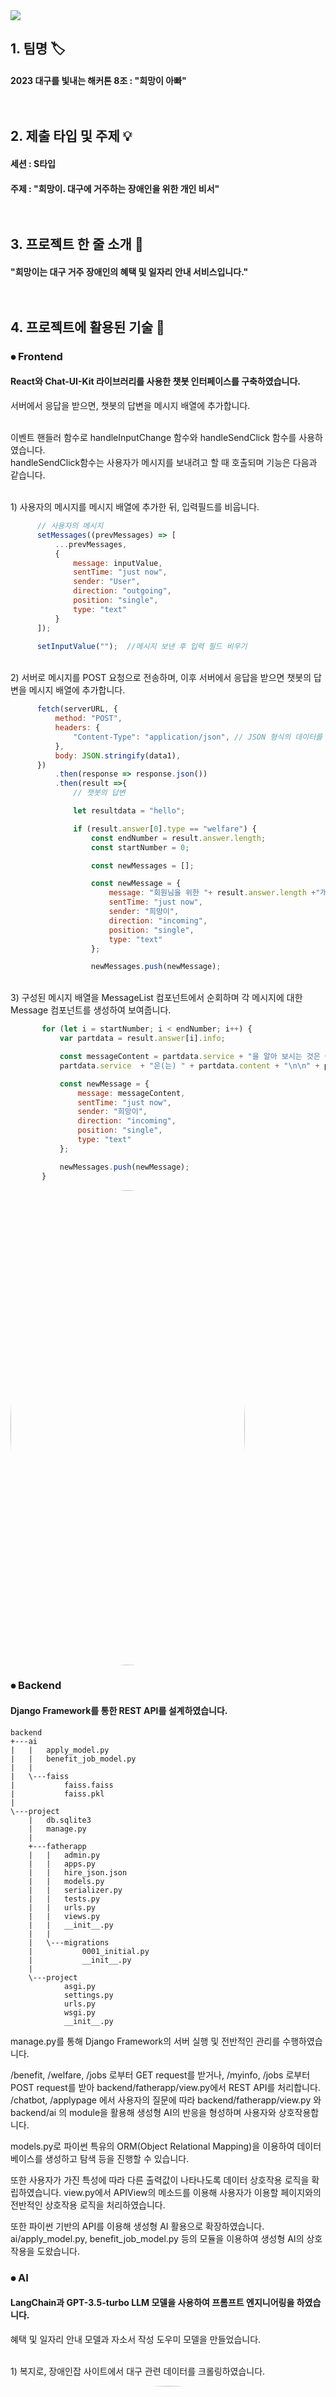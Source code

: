 <img src="https://capsule-render.vercel.app/api?type=waving&color=auto&height=200&section=header&text=2023_nov_hackathon&fontSize=70" />

## 1. 팀명 🏷

#### 2023 대구를 빛내는 해커톤 8조 : "희망이 아빠"<br/><br/><br/>

## 2. 제출 타입 및 주제 💡

#### 세션 : S타입
#### 주제 : "희망이. 대구에 거주하는 장애인을 위한 개인 비서"<br/><br/><br/>

## 3. 프로젝트 한 줄 소개 📌

#### "희망이는 대구 거주 장애인의 혜택 및 일자리 안내 서비스입니다."<br/><br/><br/>

## 4. 프로젝트에 활용된 기술 🔧
 ### ⦁ Frontend
  #### React와 Chat-UI-Kit 라이브러리를 사용한 챗봇 인터페이스를 구축하였습니다.
  서버에서 응답을 받으면, 챗봇의 답변을 메시지 배열에 추가합니다.
  
  <br/>이벤트 핸들러 함수로 handleInputChange 함수와 handleSendClick 함수를 사용하였습니다.
  <br/>handleSendClick함수는 사용자가 메시지를 보내려고 할 때 호출되며 기능은 다음과 같습니다.

  <br/>1) 사용자의 메시지를 메시지 배열에 추가한 뒤, 입력필드를 비웁니다.
  ```javascript
        // 사용자의 메시지 
        setMessages((prevMessages) => [
            ...prevMessages,
            {
                message: inputValue,
                sentTime: "just now",
                sender: "User",
                direction: "outgoing",
                position: "single",
                type: "text"
            }
        ]);
    
        setInputValue("");  //메시지 보낸 후 입력 필드 비우기
  ```
  <br/>2) 서버로 메시지를 POST 요청으로 전송하며, 이후 서버에서 응답을 받으면 챗봇의 답변을 메시지 배열에 추가합니다.
  ```javascript
        fetch(serverURL, {
            method: "POST",
            headers: {
                "Content-Type": "application/json", // JSON 형식의 데이터를 전송한다고 알리는 헤더
            },
            body: JSON.stringify(data1),
        })
            .then(response => response.json())
            .then(result =>{
                // 챗봇의 답변  

                let resultdata = "hello";

                if (result.answer[0].type == "welfare") {
                    const endNumber = result.answer.length;
                    const startNumber = 0;

                    const newMessages = [];

                    const newMessage = {
                        message: "회원님을 위한 "+ result.answer.length +"개의 지원금이 있네요!", 
                        sentTime: "just now",
                        sender: "희망이",
                        direction: "incoming",
                        position: "single",
                        type: "text"
                    };

                    newMessages.push(newMessage);
  ```
  <br/>3) 구성된 메시지 배열을 MessageList 컴포넌트에서 순회하며 각 메시지에 대한 Message 컴포넌트를 생성하여 보여줍니다.
  ```javascript
         for (let i = startNumber; i < endNumber; i++) {
             var partdata = result.answer[i].info;

             const messageContent = partdata.service + "을 알아 보시는 것은 어떨까요?\n\n" +
             partdata.service  + "은(는) " + partdata.content + "\n\n" + partdata.target + "\n\n" + partdata.how;

             const newMessage = {
                 message: messageContent,
                 sentTime: "just now",
                 sender: "희망이",
                 direction: "incoming",
                 position: "single",
                 type: "text"
             };

             newMessages.push(newMessage);
         }
  ```
  
  <img style="border: 0px solid black !important; border-radius:50%;" src="https://github.com/Apoliasm/2023_nov_hackathon/assets/95912522/7ee91c78-a4a7-48e0-9560-91f18833fc93" width="375px" height = "760px" />

  
### ⦁ Backend
#### Django Framework를 통한 REST API를 설계하였습니다.
```
backend
+---ai
|   |   apply_model.py
|   |   benefit_job_model.py
|   |
|   \---faiss
|           faiss.faiss
|           faiss.pkl
|
\---project
    |   db.sqlite3
    |   manage.py
    |
    +---fatherapp
    |   |   admin.py
    |   |   apps.py
    |   |   hire_json.json
    |   |   models.py
    |   |   serializer.py
    |   |   tests.py
    |   |   urls.py
    |   |   views.py
    |   |   __init__.py
    |   |
    |   \---migrations
    |           0001_initial.py
    |           __init__.py
    |
    \---project
            asgi.py
            settings.py
            urls.py
            wsgi.py
            __init__.py

```
manage.py를 통해 Django Framework의 서버 실행 및 전반적인 관리를 수행하였습니다.<br/>


/benefit, /welfare, /jobs 로부터 GET request를 받거나,
/myinfo, /jobs 로부터 POST request를 받아 backend/fatherapp/view.py에서 REST API를 처리합니다.
/chatbot, /applypage 에서 사용자의 질문에 따라 backend/fatherapp/view.py 와 backend/ai 의 module을 활용해
생성형 AI의 반응을 형성하며 사용자와 상호작용합니다. <br/>


models.py로 파이썬 특유의 ORM(Object Relational Mapping)을 이용하여
데이터베이스를 생성하고 탐색 등을 진행할 수 있습니다.<br/>


또한 사용자가 가진 특성에 따라 다른 출력값이 나타나도록 데이터 상호작용 로직을 확립하였습니다. 
view.py에서 APIView의 메소드를 이용해 사용자가 이용할 페이지와의 전반적인 상호작용 로직을 처리하였습니다. <br/> 


또한 파이썬 기반의 API를 이용해 생성형 AI 활용으로 확장하였습니다.
ai/apply_model.py, benefit_job_model.py 등의 모듈을 이용하여 생성형 AI의 상호작용을 도왔습니다. <br/> 


  
### ⦁ AI 
#### LangChain과 GPT-3.5-turbo LLM 모델을 사용하여 프롬프트 엔지니어링을 하였습니다.
 
혜택 및 일자리 안내 모델과 자소서 작성 도우미 모델을 만들었습니다.


<br/>1) 복지로, 장애인잡 사이트에서 대구 관련 데이터를 크롤링하였습니다.

<img style="border: 0px solid black !important; border-radius:50%;" src="https://github.com/Apoliasm/2023_nov_hackathon/assets/95912522/6775a76d-b4a0-4b89-92f5-4f6dccfff99d" width="700px" height = "400px" />

  
<br/>2) openAI에서 제공하는 기능을 통해 데이터를 벡터 임베딩하여 DB에 저장하였습니다.
```python
    from langchain.text_splitter import REcursiveCharacterTextSplitter, CharacterTextSplitter
    
    t1 = open('test.txt', '\', encoding= 'utf-8')
    pages = []
    for i in range(1, 82):
        temp = ""
        with open('./pages/' + str[i] + '.txt') as f:
            lines = f.readlines()
            text_splitter = REcursiveCharacterTextSplitter(chunk_size=1000, chunk_overlap=100)
            for line in lines:
                if line.split(': ')[0] == '대상':
                    temp = ("id: " + str[i] + "//distinction: 혜택, 복지, 지원금//target: " + line[4:])
                    #print(temp)
                    texts = text_splitter.split_text(temp)
                    pages.append(text_splitter.create_documents(texts)[0])
                    f1.wrtie(temp)
    
    print(pages)
    print(len(pages))
    print(pages[78].page_content)
    
    embeddings = OpenAIEmbeddings(openai_api_key = "APP KEY")
    db = FAISS.from_documents(pages, embeddings)
    db.save_local('./','faiss')
```
<br/>3) 사용자의 특성에 맞는 데이터를 뽑습니다. (ex) 24세 심하지 않은 장애)
```python
    query = 'target: 24 '  # 만 24세 기준
    retrieved_pages = db.similarity_search_with_relevance_scores(query, k=20)  # 유사도 상위 20개
    retrieved_contents = "\n".join([p[0].page_content for p in retrieved_pages])
```
<br/>4) 위에서 만든 벡터 데이터와 함께 chat 모델을 정의하고 사용합니다.
```
    from langchain.chat_models import ChatOpenAI
    from langchain.prompts.chat import (
        ChatPromptTemplate,
        SystemMessagePromptTemplate,
        HumanMessagePromptTemplate,
    )

    chat = ChatOpenAI(model_name="gpt-3.5-turbo", temperature=0, openai_api_key=OPENAI_API_KEY)
    
        # 답변 형식
    system_template = """
    당신은 질문에 맞게 target: 과 distinction: 과 '이상', '미만', '심한', '심하지 않는'을 잘 구별하여 id: 를 답해야 됩니다.
    질문에서 '중증' 단어는 '심한'으로, '경증' 단어는 '심하지 않은'으로 해석해야 합니다.
    {docs} 내용만으로 대답해야 되고, id: 는 여러개일 수도 있으며, 적절한 id가 있다면 반드시 <distinction: ?, id: [?, ?, ?, ...]> 형식만을 출력해야되고,
    그렇지 않다면 "해당되는 정보가 없습니다."라고 출력해야 됩니다.
    """
    system_message_prompt = SystemMessagePromptTemplate.from_template(system_template)
    
    # 질문 형식
    human_template = "Answer the following question: {question}"
    human_message_prompt = HumanMessagePromptTemplate.from_template(human_template)
    
    chat_prompt = ChatPromptTemplate.from_messages(
        [system_message_prompt, human_message_prompt]
    )
    
    from langchain.chains import LLMChain
    
    chain = LLMChain(llm=chat, prompt=chat_prompt)
    query = "24세 이상인 심하지 않은 장애인이 받을 수 있는 복지는 뭐가 있지?"
    
    response = chain.run(question=query, docs=retrieved_contents)
    response = response.replace("\n", "")
    
    print(response)

    #결과
    <distinction: 혜택, 복지, 지원금, id: [25, 56, 52, 14, 19]>
```
<br/>자소서 작성 도우미 모델도 4번 과정과 같습니다.<br/><br/><br/>
  
## 5. 시연영상 💻

 #### [Youtube](https://www.youtube.com)<br/><br/><br/>

## 6. 팀원 👨‍👨‍👧‍👦
컴퓨터학부<br/>
<table>
  <tr>
    <td><a href="https://github.com/Apoliasm">신영재</a></td>
    <td><a href="https://github.com/Lucerna00">박준석</td>
    <td><a href="https://github.com/WannaBeTop">신동혁</td>
    <td><a href="https://github.com/Usimth">이승운</td>
  </tr>
  <tr>
    <td>팀장,Backend</td>
    <td>디자인,AI</td>
    <td>Frontend</td>
    <td>Frontend</td>
  </tr>
  <tr>
    <td>
      <a href="https://github.com/Apoliasm">
        <img style="border: 0px solid black !important; border-radius:50%;" src="https://github.com/Apoliasm/2023_nov_hackathon/assets/113246980/576d230f-0a78-46f5-869c-ed5717cfc614" width="180px" height = "180px" />
      </a>
   </td>
    <td>
      <a href="https://github.com/Lucerna00">
        <img style="border: 0px solid black !important; border-radius:50%; " src="https://github.com/Apoliasm/2023_nov_hackathon/assets/113246980/e3837edf-b81f-4f38-ad58-3139d996caef" width="180px" height = "180px" />
      </a>
   </td>
    <td>
      <a href="https://github.com/WannaBeTop">
        <img style="border: 0px solid black !important; border-radius:50%; " src="https://github.com/Apoliasm/2023_nov_hackathon/assets/113246980/e8c1beee-db7f-48ca-b8e3-c14f3493e414" width="180px" height = "180px" />
      </a>
   </td>
     <td>
       <a href="https://github.com/Usimth">
        <img style="border: 0px solid black !important; border-radius:50%; " src="https://github.com/Apoliasm/2023_nov_hackathon/assets/113246980/f5c8a24d-0c18-489f-966d-06a209d0ea0f" width="180px" height = "180px" />
       </a>
   </td>
  </tr>
</table>
